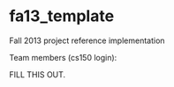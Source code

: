 fa13_template
========

Fall 2013 project reference implementation

Team members (cs150 login):

FILL THIS OUT.
